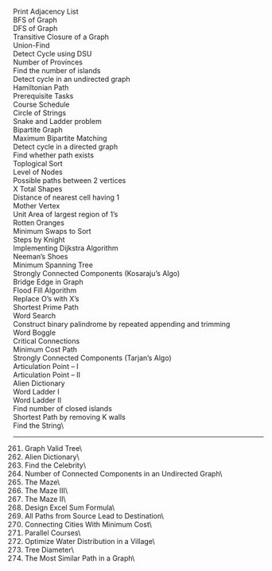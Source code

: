 Print Adjacency List\
BFS of Graph\
DFS of Graph\
Transitive Closure of a Graph\
Union-Find\
Detect Cycle using DSU\
Number of Provinces\
Find the number of islands\
Detect cycle in an undirected graph\
Hamiltonian Path\
Prerequisite Tasks\
Course Schedule\
Circle of Strings\
Snake and Ladder problem\
Bipartite Graph\
Maximum Bipartite Matching\
Detect cycle in a directed graph\
Find whether path exists\
Toplogical Sort\
Level of Nodes\
Possible paths between 2 vertices\
X Total Shapes\
Distance of nearest cell having 1\
Mother Vertex\
Unit Area of largest region of 1’s\
Rotten Oranges\
Minimum Swaps to Sort\
Steps by Knight\
Implementing Dijkstra Algorithm\
Neeman’s Shoes\
Minimum Spanning Tree\
Strongly Connected Components (Kosaraju’s Algo)\
Bridge Edge in Graph\
Flood Fill Algorithm\
Replace O’s with X’s\
Shortest Prime Path\
Word Search\
Construct binary palindrome by repeated appending and trimming\
Word Boggle\
Critical Connections\
Minimum Cost Path\
Strongly Connected Components (Tarjan’s Algo)\
Articulation Point – I\
Articulation Point – II\
Alien Dictionary\
Word Ladder I\
Word Ladder II\
Find number of closed islands\
Shortest Path by removing K walls\
Find the String\


---------
261. Graph Valid Tree\
269. Alien Dictionary\
277. Find the Celebrity\
323. Number of Connected Components in an Undirected Graph\
490. The Maze\
499. The Maze III\
505. The Maze II\
631. Design Excel Sum Formula\
1059. All Paths from Source Lead to Destination\
1135. Connecting Cities With Minimum Cost\
1136. Parallel Courses\
1168. Optimize Water Distribution in a Village\
1245. Tree Diameter\
1548. The Most Similar Path in a Graph\
